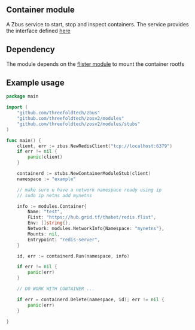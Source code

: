 ## Container module

A Zbus service to start, stop and inspect containers. The service
provides the interface defined [here](../../specs/container/readme.md#module-interface)

## Dependency
The module depends on the [flister module](../flist) to mount
the container rootfs

## Example usage
```go
package main

import (
	"github.com/threefoldtech/zbus"
	"github.com/threefoldtech/zosv2/modules"
	"github.com/threefoldtech/zosv2/modules/stubs"
)

func main() {
	client, err := zbus.NewRedisClient("tcp://localhost:6379")
	if err != nil {
		panic(client)
	}

	containerd := stubs.NewContainerModuleStub(client)
	namespace := "example"

	// make sure u have a network namespace ready using ip
	// sudo ip netns add mynetns

	info := modules.Container{
		Name: "test",
		FList: "https://hub.grid.tf/thabet/redis.flist",
		Env: []string{},
		Network: modules.NetworkInfo{Namespace: "mynetns"},
		Mounts: nil,
		Entrypoint: "redis-server",
	}

	id, err := containerd.Run(namespace, info)

	if err != nil {
		panic(err)
	}

	// DO WORK WITH CONTAINER ...

	if err = containerd.Delete(namespace, id); err != nil {
		panic(err)
	}

}
```
